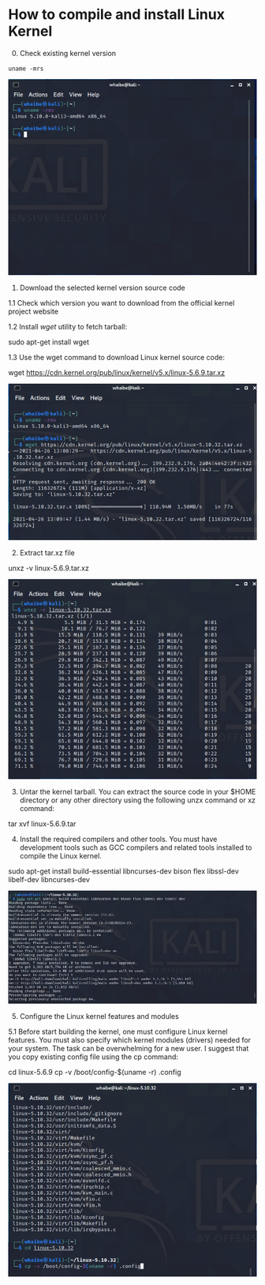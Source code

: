 # How to compile and install Linux Kernel

0. Check existing kernel version

```
uname -mrs
```
 
![Check Kernel Version before](images/version.jpeg)

1. Download the selected kernel version source code

1.1 Check which version you want to download from the official kernel project website

1.2 Install *wget* utility to fetch tarball:


sudo apt-get install wget


1.3 Use the wget command to download Linux kernel source code:


wget https://cdn.kernel.org/pub/linux/kernel/v5.x/linux-5.6.9.tar.xz


![Download version](images/wget.jpeg)

2. Extract tar.xz file


unxz -v linux-5.6.9.tar.xz


![Unpack](images/unpack.jpeg)

3. Untar the kernel tarball. You can extract the source code in your $HOME directory or any other directory using the following unzx command or xz command:


tar xvf linux-5.6.9.tar

4. Install the required compilers and other tools. You must have development tools such as GCC compilers and related tools installed to compile the Linux kernel.


sudo apt-get install build-essential libncurses-dev bison flex libssl-dev libelf-dev libncurses-dev


![Dependencies](images/dependencies.jpeg)

5. Configure the Linux kernel features and modules

5.1 Before start building the kernel, one must configure Linux kernel features. You must also specify which kernel modules (drivers) needed for your system. The task can be overwhelming for a new user. I suggest that you copy existing config file using the cp command:


cd linux-5.6.9
cp -v /boot/config-$(uname -r) .config


![Base Config](images/base-config.jpeg)

